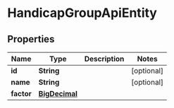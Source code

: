 
# HandicapGroupApiEntity

## Properties
Name | Type | Description | Notes
------------ | ------------- | ------------- | -------------
**id** | **String** |  |  [optional]
**name** | **String** |  |  [optional]
**factor** | [**BigDecimal**](BigDecimal.md) |  | 



